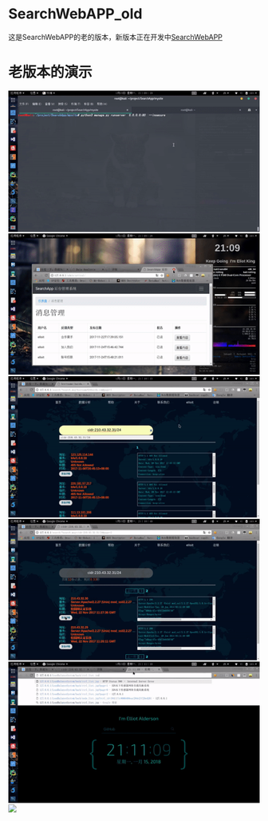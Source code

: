 # SearchWebAPP_old
这是SearchWebAPP的老的版本，新版本正在开发中[SearchWebAPP](https://github.com/imjdl/SearchWebApp)
# 老版本的演示

![](demo/ezgif.com-video-to-1.gif)
![](demo/ezgif.com-video-to-gif2.gif)
![](demo/ezgif.com-video-to-gif3.gif)
![](demo/ezgif.com-video-to-gif4.gif)
![](demo/ezgif.com-video-to-gif5.gif)
![](demo/ezgif.com-video-to-gif6.gif)
